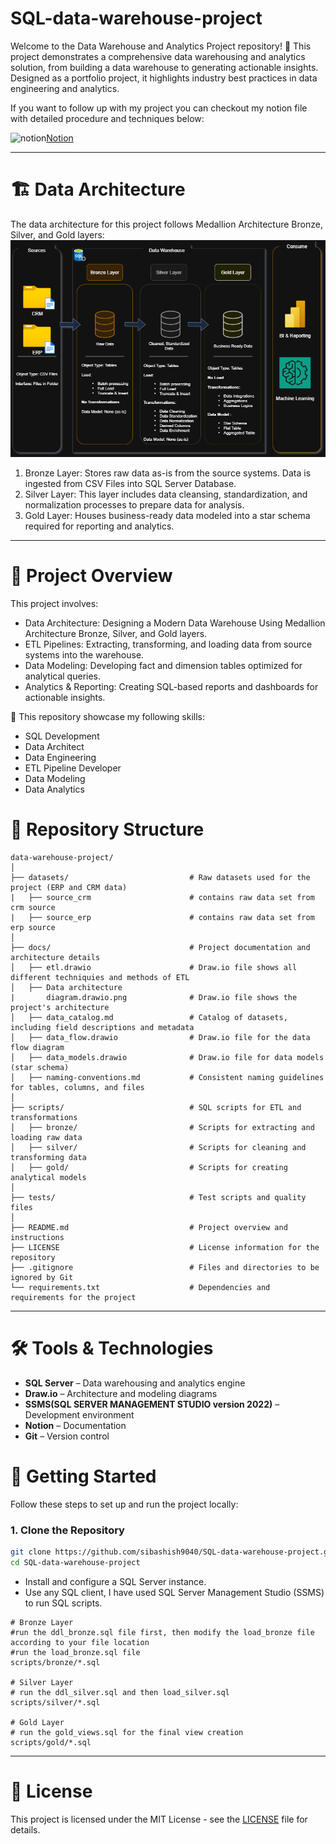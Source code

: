 # SQL-data-warehouse-project
Welcome to the Data Warehouse and Analytics Project repository! 🚀
This project demonstrates a comprehensive data warehousing and analytics solution, from building a data warehouse to generating actionable insights. Designed as a portfolio project, it highlights industry best practices in data engineering and analytics.

If you want to follow up with my project you can checkout my notion file with detailed procedure and techniques below:

<img width="30" height="30" src="https://img.icons8.com/ios/50/FFFFFF/notion.png" alt="notion"/>[Notion](https://elated-november-3de.notion.site/Data-Warehouse-Project-22b421886a4080dead78c2e5d98804ab?source=copy_link)

-----------------------------------------------------------
# 🏗️ Data Architecture
The data architecture for this project follows Medallion Architecture Bronze, Silver, and Gold layers:
![data architecture diagram](https://github.com/sibashish9040/SQL-data-warehouse-project/blob/main/docs/Data%20architecture%20diagram.drawio.png)
1. Bronze Layer: Stores raw data as-is from the source systems. Data is ingested from CSV Files into SQL Server Database.
2. Silver Layer: This layer includes data cleansing, standardization, and normalization processes to prepare data for analysis.
3. Gold Layer: Houses business-ready data modeled into a star schema required for reporting and analytics.
------
# 📖 Project Overview
This project involves:

- Data Architecture: Designing a Modern Data Warehouse Using Medallion Architecture Bronze, Silver, and Gold layers.
- ETL Pipelines: Extracting, transforming, and loading data from source systems into the warehouse.
- Data Modeling: Developing fact and dimension tables optimized for analytical queries.
- Analytics & Reporting: Creating SQL-based reports and dashboards for actionable insights.

🎯 This repository showcase my following skills:

- SQL Development
- Data Architect
- Data Engineering
- ETL Pipeline Developer
- Data Modeling
- Data Analytics

# 📂 Repository Structure
```
data-warehouse-project/
│
├── datasets/                           # Raw datasets used for the project (ERP and CRM data)
|   ├── source_crm                      # contains raw data set from crm source    
|   ├── source_erp                      # contains raw data set from erp source
│
├── docs/                               # Project documentation and architecture details
│   ├── etl.drawio                      # Draw.io file shows all different techniquies and methods of ETL
│   ├── Data architecture
|       diagram.drawio.png              # Draw.io file shows the project's architecture
│   ├── data_catalog.md                 # Catalog of datasets, including field descriptions and metadata
│   ├── data_flow.drawio                # Draw.io file for the data flow diagram
│   ├── data_models.drawio              # Draw.io file for data models (star schema)
│   ├── naming-conventions.md           # Consistent naming guidelines for tables, columns, and files
│
├── scripts/                            # SQL scripts for ETL and transformations
│   ├── bronze/                         # Scripts for extracting and loading raw data
│   ├── silver/                         # Scripts for cleaning and transforming data
│   ├── gold/                           # Scripts for creating analytical models
│
├── tests/                              # Test scripts and quality files
│
├── README.md                           # Project overview and instructions
├── LICENSE                             # License information for the repository
├── .gitignore                          # Files and directories to be ignored by Git
└── requirements.txt                    # Dependencies and requirements for the project
```
-----
# 🛠️ Tools & Technologies

- **SQL Server** – Data warehousing and analytics engine
- **Draw.io** – Architecture and modeling diagrams
- **SSMS(SQL SERVER MANAGEMENT STUDIO version 2022)** – Development environment
- **Notion** – Documentation
- **Git** – Version control

# 🚀 Getting Started

Follow these steps to set up and run the project locally:

### 1. Clone the Repository

```bash
git clone https://github.com/sibashish9040/SQL-data-warehouse-project.git
cd SQL-data-warehouse-project
```
- Install and configure a SQL Server instance.
- Use any SQL client, I have used SQL Server Management Studio (SSMS) to run SQL scripts.
```
# Bronze Layer
#run the ddl_bronze.sql file first, then modify the load_bronze file according to your file location
#run the load_bronze.sql file
scripts/bronze/*.sql

# Silver Layer
# run the ddl_silver.sql and then load_silver.sql
scripts/silver/*.sql

# Gold Layer
# run the gold_views.sql for the final view creation 
scripts/gold/*.sql
```

----

# 📄 License

This project is licensed under the MIT License - see the [LICENSE](./LICENSE) file for details.

